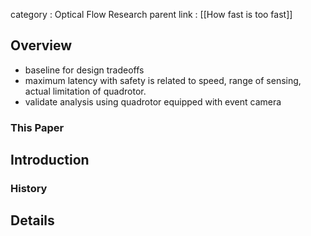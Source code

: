 category : Optical Flow Research
parent link : [[How fast is too fast]]

## Overview
- baseline for design tradeoffs
- maximum latency with safety is related to speed, range of sensing, actual limitation of quadrotor.
- validate analysis using quadrotor equipped with event camera

### This Paper

## Introduction
### History
## Details 

